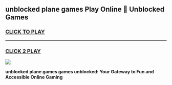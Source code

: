 
## unblocked plane games Play Online 👋 Unblocked Games
<h3>
<a href="https://premium.freeplayer.one?title=unblocked_plane_games&ref=19F">CLICK TO PLAY</a></h3>
<hr>

<h3>
<a href="https://premium.freeplayer.one?title=unblocked_plane_games&ref=19F">CLICK 2 PLAY</a>
  
</h3>

<a href="https://premium.freeplayer.one?title=unblocked_plane_games&ref=19F"><img src="https://clearcache.store/games.png"></a>


**unblocked plane games games unblocked: Your Gateway to Fun and Accessible Online Gaming**
